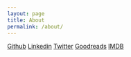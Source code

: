 ```yaml
---
layout: page
title: About
permalink: /about/
---
```



<a href="https://github.com/daveveitch" target="_blank" rel="noopener">Github</a>
<a href="https://www.linkedin.com/in/dveitch/" target="_blank" rel="noopener">Linkedin</a>
<a href="https://twitter.com/daveveitch" target="_blank" rel="noopener">Twitter</a>
<a href="https://www.goodreads.com/user/show/18825813-david-veitch" target="_blank" rel="noopener">Goodreads</a>
<a href="http://www.imdb.com/user/ur83957353/?ref_=nv_usr_prof_2">IMDB</a>

